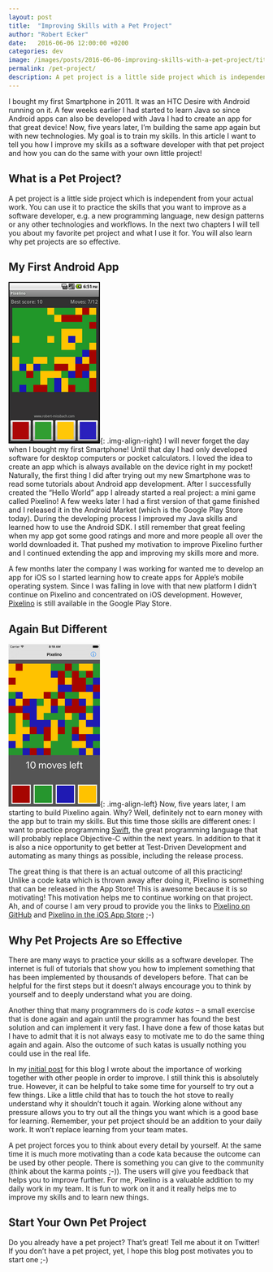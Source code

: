 ```yaml
---
layout: post
title:  "Improving Skills with a Pet Project"
author: "Robert Ecker"
date:   2016-06-06 12:00:00 +0200
categories: dev
image: /images/posts/2016-06-06-improving-skills-with-a-pet-project/title-image.jpg
permalink: /pet-project/
description: A pet project is a little side project which is independent from your actual work. You can use it to practice the skills that you want to improve as a software developer, e.g. a new programming language, new design patterns or any other technologies and workflows.
---
```


I bought my first Smartphone in 2011. It was an HTC Desire with Android running on it. A few weeks earlier I had started to learn Java so since Android apps can also be developed with Java I had to create an app for that great device! Now, five years later, I’m building the same app again but with new technologies. My goal is to train my skills. In this article I want to tell you how I improve my skills as a software developer with that pet project and how you can do the same with your own little project!


## What is a Pet Project?

A pet project is a little side project which is independent from your actual work. You can use it to practice the skills that you want to improve as a software developer, e.g. a new programming language, new design patterns or any other technologies and workflows. In the next two chapters I will tell you about my favorite pet project and what I use it for. You will also learn why pet projects are so effective.


## My First Android App

![screenshot of the Pixelino app for Android](../images/posts/2016-06-06-improving-skills-with-a-pet-project/pixelino-android.png){: .img-align-right}
I will never forget the day when I bought my first Smartphone! Until that day I had only developed software for desktop computers or pocket calculators. I loved the idea to create an app which is always available on the device right in my pocket! Naturally, the first thing I did after trying out my new Smartphone was to read some tutorials about Android app development. After I successfully created the “Hello World” app I already started a real project: a mini game called Pixelino! A few weeks later I had a first version of that game finished and I released it in the Android Market (which is the Google Play Store today). During the developing process I improved my Java skills and learned how to use the Android SDK. I still remember that great feeling when my app got some good ratings and more and more people all over the world downloaded it. That pushed my motivation to improve Pixelino further and I continued extending the app and improving my skills more and more.

A few months later the company I was working for wanted me to develop an app for iOS so I started learning how to create apps for Apple’s mobile operating system. Since I was falling in love with that new platform I didn’t continue on Pixelino and concentrated on iOS development. However, [Pixelino](https://play.google.com/store/apps/details?id=com.missbach.pixelino) is still available in the Google Play Store.


## Again But Different

![screenshot of the Pixelino app for iOS](../images/posts/2016-06-06-improving-skills-with-a-pet-project/pixelino-ios.png){: .img-align-left}
Now, five years later, I am starting to build Pixelino again. Why? Well, definitely not to earn money with the app but to train my skills. But this time those skills are different ones: I want to practice programming [Swift](https://swift.org/), the great programming language that will probably replace Objective-C within the next years. In addition to that it is also a nice opportunity to get better at Test-Driven Development and automating as many things as possible, including the release process.

The great thing is that there is an actual outcome of all this practicing! Unlike a code kata which is thrown away after doing it, Pixelino is something that can be released in the App Store! This is awesome because it is so motivating! This motivation helps me to continue working on that project. Ah, and of course I am very proud to provide you the links to [Pixelino on GitHub](https://github.com/packatino/pixelino) and [Pixelino in the iOS App Store](https://t.co/MfNtYvS5Bk) ;-)


## Why Pet Projects Are so Effective

There are many ways to practice your skills as a software developer. The internet is full of tutorials that show you how to implement something that has been implemented by thousands of developers before. That can be helpful for the first steps but it doesn’t always encourage you to think by yourself and to deeply understand what you are doing.

Another thing that many programmers do is *code katas* – a small exercise that is done again and again until the programmer has found the best solution and can implement it very fast. I have done a few of those katas but I have to admit that it is not always easy to motivate me to do the same thing again and again. Also the outcome of such katas is usually nothing you could use in the real life.

In my [initial post](https://team-coder.com/the-team-coder/) for this blog I wrote about the importance of working together with other people in order to improve. I still think this is absolutely true. However, it can be helpful to take some time for yourself to try out a few things. Like a little child that has to touch the hot stove to really understand why it shouldn’t touch it again. Working alone without any pressure allows you to try out all the things you want which is a good base for learning. Remember, your pet project should be an addition to your daily work. It won’t replace learning from your team mates.

A pet project forces you to think about every detail by yourself. At the same time it is much more motivating than a code kata because the outcome can be used by other people. There is something you can give to the community (think about the karma points ;-)). The users will give you feedback that helps you to improve further. For me, Pixelino is a valuable addition to my daily work in my team. It is fun to work on it and it really helps me to improve my skills and to learn new things.


## Start Your Own Pet Project

Do you already have a pet project? That’s great! Tell me about it on Twitter! If you don’t have a pet project, yet, I hope this blog post motivates you to start one ;-)
